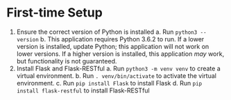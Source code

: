 # First-time Setup
1. Ensure the correct version of Python is installed
	a. Run `python3 --version`
	b. This application requires Python 3.6.2 to run. If a lower version is installed, update Python; this application will not work on lower versions. If a higher version is installed, this application *may* work, but functionality is not guaranteed.
2. Install Flask and Flask-RESTful
	a. Run `python3 -m venv venv` to create a virtual environment.
	b. Run `. venv/bin/activate` to activate the virtual environment.
	c. Run `pip install Flask` to install Flask
	d. Run `pip install flask-restful` to install Flask-RESTful
